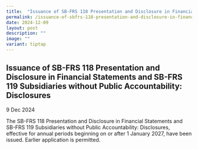 ```yaml
---
title:  "Issuance of SB-FRS 118 Presentation and Disclosure in Financial Statements and SB-FRS 119 Subsidiaries without Public Accountability: Disclosures"
permalink: /issuance-of-sbfrs-118-presentation-and-disclosure-in-financial-statements-and-sbfrs-119/
date: 2024-12-09
layout: post
description: ""
image: ""
variant: tiptap
---
```

<h2>Issuance of SB-FRS 118 Presentation and Disclosure in Financial Statements and SB-FRS 119 Subsidiaries without Public Accountability: Disclosures</h2>
<p>9 Dec 2024</p>
<p>The SB-FRS 118 Presentation and Disclosure in Financial Statements and
SB-FRS 119 Subsidiaries without Public Accountability: Disclosures, effective
for annual periods beginning on or after 1 January 2027, have been issued.
Earlier application is permitted.</p>
